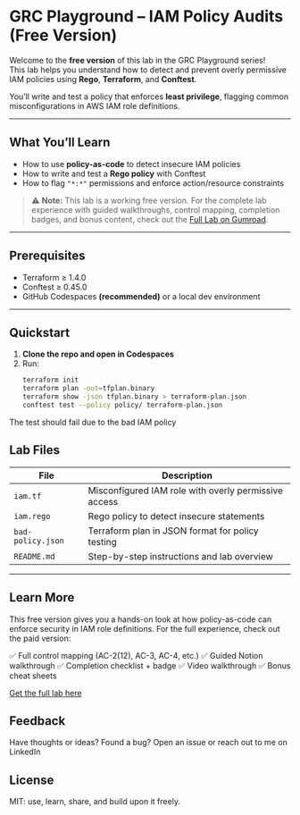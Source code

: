 # GRC Playground – IAM Policy Audits (Free Version)

Welcome to the **free version** of this lab in the GRC Playground series!  
This lab helps you understand how to detect and prevent overly permissive IAM policies using **Rego**, **Terraform**, and **Conftest**.

You’ll write and test a policy that enforces **least privilege**, flagging common misconfigurations in AWS IAM role definitions.

---

## What You’ll Learn

- How to use **policy-as-code** to detect insecure IAM policies
- How to write and test a **Rego policy** with Conftest
- How to flag `"*:*"` permissions and enforce action/resource constraints

> ⚠️ **Note:** This lab is a working free version. For the complete lab experience with guided walkthroughs, control mapping, completion badges, and bonus content, check out the [Full Lab on Gumroad](https://gumroad.com/grcplayground).

---

## Prerequisites

- Terraform ≥ 1.4.0
- Conftest ≥ 0.45.0
- GitHub Codespaces **(recommended)** or a local dev environment

---

## Quickstart

1. **Clone the repo and open in Codespaces**
2. Run:
   ```bash
   terraform init
   terraform plan -out=tfplan.binary
   terraform show -json tfplan.binary > terraform-plan.json
   conftest test --policy policy/ terraform-plan.json
The test should fail due to the bad IAM policy

## Lab Files

| File                  | Description                                           |
|-----------------------|-------------------------------------------------------|
| `iam.tf`              | Misconfigured IAM role with overly permissive access |
| `iam.rego`            | Rego policy to detect insecure statements            |
| `bad-policy.json`     | Terraform plan in JSON format for policy testing     |
| `README.md`           | Step-by-step instructions and lab overview           |

---

## Learn More
This free version gives you a hands-on look at how policy-as-code can enforce security in IAM role definitions. For the full experience, check out the paid version:

✅ Full control mapping (AC-2(12), AC-3, AC-4, etc.)
✅ Guided Notion walkthrough
✅ Completion checklist + badge
✅ Video walkthrough
✅ Bonus cheat sheets

[Get the full lab here](https://gumroad.com/grcplayground)

## Feedback
Have thoughts or ideas? Found a bug?
Open an issue or reach out to me on LinkedIn

## License
MIT: use, learn, share, and build upon it freely.
